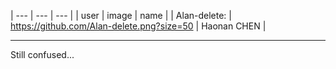 

| --- | --- | --- |
| user | image | name |
| Alan-delete: | https://github.com/Alan-delete.png?size=50 | Haonan CHEN |

---
Still confused...


